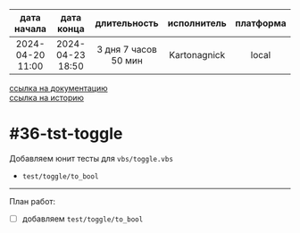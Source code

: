 |   дата начала    |    дата конца    |     длительность     | исполнитель  | платформа |
|:----------------:|:----------------:|:--------------------:|:------------:|:---------:|
| 2024-04-20 11:00 | 2024-04-23 18:50 | 3 дня 7 часов 50 мин | Kartonagnick |   local   |

[ссылка на документацию](../docs.md)  
[ссылка на историю](../history.md#-v036-tst)  

#36-tst-toggle
==============
Добавляем юнит тесты для  `vbs/toggle.vbs`  
 - `test/toggle/to_bool`  

--------------------------------------------------------------------------------

План работ:  
  - [ ] добавляем `test/toggle/to_bool`  


